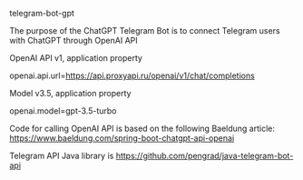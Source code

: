 telegram-bot-gpt

The purpose of the ChatGPT Telegram Bot is to connect Telegram users with ChatGPT through OpenAI API

OpenAI API v1, application property

openai.api.url=https://api.proxyapi.ru/openai/v1/chat/completions

Model v3.5, application property

openai.model=gpt-3.5-turbo

Code for calling OpenAI API is based on the following Baeldung article: https://www.baeldung.com/spring-boot-chatgpt-api-openai

Telegram API Java library is https://github.com/pengrad/java-telegram-bot-api